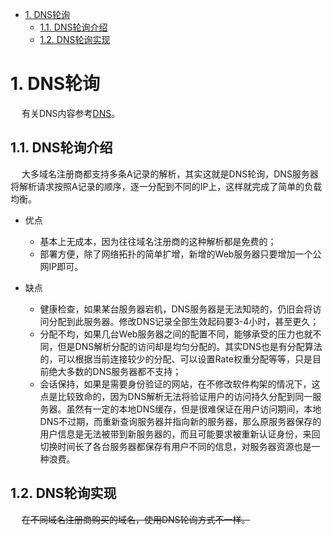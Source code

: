 
<!-- TOC -->

- [1. DNS轮询](#1-dns轮询)
    - [1.1. DNS轮询介绍](#11-dns轮询介绍)
    - [1.2. DNS轮询实现](#12-dns轮询实现)

<!-- /TOC -->

# 1. DNS轮询  
&emsp; 有关DNS内容参考[DNS](/docs/network/DNS.md)。  

## 1.1. DNS轮询介绍  
&emsp; 大多域名注册商都支持多条A记录的解析，其实这就是DNS轮询，DNS服务器将解析请求按照A记录的顺序，逐一分配到不同的IP上，这样就完成了简单的负载均衡。

* 优点
    * 基本上无成本，因为往往域名注册商的这种解析都是免费的；
    * 部署方便，除了网络拓扑的简单扩增，新增的Web服务器只要增加一个公网IP即可。

* 缺点
    * 健康检查，如果某台服务器宕机，DNS服务器是无法知晓的，仍旧会将访问分配到此服务器。修改DNS记录全部生效起码要3-4小时，甚至更久；
    * 分配不均，如果几台Web服务器之间的配置不同，能够承受的压力也就不同，但是DNS解析分配的访问却是均匀分配的。其实DNS也是有分配算法的，可以根据当前连接较少的分配、可以设置Rate权重分配等等，只是目前绝大多数的DNS服务器都不支持；
    * 会话保持，如果是需要身份验证的网站，在不修改软件构架的情况下，这点是比较致命的，因为DNS解析无法将验证用户的访问持久分配到同一服务器。虽然有一定的本地DNS缓存，但是很难保证在用户访问期间，本地DNS不过期，而重新查询服务器并指向新的服务器，那么原服务器保存的用户信息是无法被带到新服务器的，而且可能要求被重新认证身份，来回切换时间长了各台服务器都保存有用户不同的信息，对服务器资源也是一种浪费。

## 1.2. DNS轮询实现  
&emsp; ~~在不同域名注册商购买的域名，使用DNS轮询方式不一样。~~  
